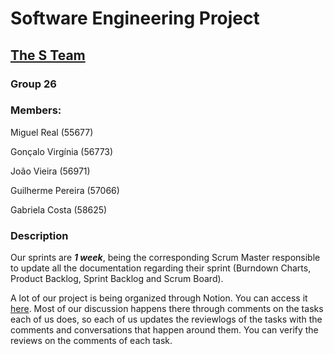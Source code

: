# Software Engineering Project

## [The S Team](https://perpetual-catshark-375.notion.site/The-S-hina-Team-65ed77aebec945d0864a6c74a7e1a34b)

### Group 26
### Members:

Miguel Real (55677)

Gonçalo Virgínia (56773)

João Vieira (56971)

Guilherme Pereira (57066)

Gabriela Costa (58625)


### Description 

Our sprints are **_1 week_**, being the corresponding Scrum Master responsible to update all the documentation regarding their sprint (Burndown Charts, Product Backlog, Sprint Backlog and Scrum Board).

A lot of our project is being organized through Notion. You can access it [here](https://perpetual-catshark-375.notion.site/The-S-hina-Team-65ed77aebec945d0864a6c74a7e1a34b).
Most of our discussion happens there through comments on the tasks each of us does, so each of us updates the reviewlogs of the tasks with the comments and conversations that happen around them. You can verify the reviews on the comments of each task.

